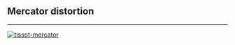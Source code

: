 ## Mercator distortion

----


<a title="By Eric Gaba (Sting - fr:Sting) [GFDL (http://www.gnu.org/copyleft/fdl.html) or CC BY-SA 4.0-3.0-2.5-2.0-1.0 (http://creativecommons.org/licenses/by-sa/4.0-3.0-2.5-2.0-1.0)], via Wikimedia Commons" href="http://commons.wikimedia.org/wiki/File%3ATissot_indicatrix_world_map_Mercator_proj.svg">![tissot-mercator](../images/tissot-mercator.png)</a>
